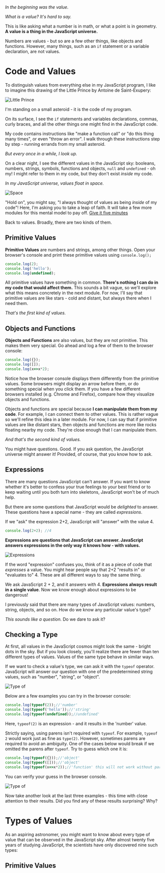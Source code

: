 _In the beginning was the value._

_What is a value? It's hard to say._

This is like asking what a number is in math, or what a point is in geometry. **A value is a thing in the JavaScript universe.**

Numbers are values - but so are a few other things, like objects and functions. However, many things, such as an `if` statement or a variable declaration, are not values.

# Code and Values

To distinguish values from everything else in my JavaScript program, I like to imagine this drawing of the Little Prince by Antoine de Saint-Exupery:

![Little Prince](img/little-prince.jpg)

I'm standing on a small asteroid - it is the code of my program.

On its surface, I see the `if` statements and variables declarations, commas, curly braces, and all the other things one might find in the JavaScript code.

My code contains instructions like "make a function call" or "do this thing many times", or even "throw an error". I walk through these instructions step by step - running errands from my small asteroid.

_But every once in a while, I look up._

On a clear night, I see the different values in the JavaScript sky: booleans, numbers, strings, symbols, functions and objects, `null` and `undefined` - oh my! I might refer to them in my code, but they don't exist _inside_ my code.

_In my JavaScript universe, values float in space._

![Space](img/space.png)

"Hold on", you might say, "I always thought of values as being _inside_ of my code"! Here, I'm asking you to take a leap of faith. It will take a few more modules for this mental model to pay off. [Give it five minutes](https://signalvnoise.com/posts/3124-give-it-five-minutes?ck_subscriber_id=746096254)

Back to values. Broadly, there are two kinds of them.

## Primitive Values

**Primitive Values** are numbers and strings, among other things. Open your browser's console and print these primitive values using `console.log();`

```JavaScript
console.log(2);
console.log('hello');
console.log(undefined);
```

All primitive values have something in common. **There's nothing I can do in my code that would affect them.** This sounds a bit vague, so we'll explore what this means concretely in the next module. For now, I'll say that primitive values are like stars - cold and distant, but always there when I need them.

_That's the first kind of values._

## Objects and Functions

**Objects and Functions** are also values, but they are not primitive. This makes them very special. Go ahead and log a few of them to the browser console:

```JavaScript
console.log({});
console.log([]);
console.log(x=>x*2);
```

Notice how the browser console displays them differently from the primitive values. Some browsers might display an arrow before them, or do something special when you click them. If you have a few different browsers installed (e.g. Chrome and Firefox), compare how they visualize objects and functions.

Objects and functions are special because **I can manipulate them from my code**. For example, I can connect them to other values. This is rather vague so we'll refine this idea in a later module. For now, I can say that if primitive values are like distant stars, then objects and functions are more like rocks floating nearby my code. They're close enough that I can manipulate them.

_And that's the second kind of values._

You might have questions. Good. If you ask question, the JavaScript universe might answer it! Provided, of course, that you know how to ask.

## Expressions

There are many questions JavaScript can't answer. If you want to know whether it's better to confess your true feelings to your best friend or to keep waiting until you both turn into skeletons, JavaScript won't be of much help.

But there are some questions that JavaScript would be _delighted_ to answer.
These questions have a special name - they are called _expressions_.

If we "ask" the expression 2+2, JavaScript will "answer" with the value 4.

```JavaScript
console.log(2+2); //4
```

**Expressions are questions that JavaScript can answer. JavaScript answers expressions in the only way it knows how - with values.**

![Expressions](img/expressions.gif)

If the word "expression" confuses you, think of it as a piece of code that _expresses_ a value. You might hear people say that 2+2 "results in" or "evaluates to" 4. These are all different ways to say the same thing.

We ask JavaScript 2 + 2, and it answers with 4. **Expressions always result in a single value**. Now we know enough about expressions to be dangerous!

I previously said that there are many types of JavaScript values: numbers, string, objects, and so on. How do we know any particular value's type?

_This sounds like a question._ Do we dare to ask it?

## Checking a Type

At first, all values in the JavaScript cosmos might look the same - bright dots in the sky. But if you look closely, you'll realize there are fewer than ten different types of values. Values of the same type behave in similar ways.

If we want to check a value's type, we can ask it with the `typeof` operator.
JavaScript will answer our question with one of the predetermined string values, such as "number", "string", or "object".

![Type of](img/typeof.png)

Below are a few examples you can try in the browser console:

```JavaScript
console.log(typeof(2));//'number'
console.log(typeof('hello'));//'string'
console.log(typeof(undefined));//undefined'
```

Here, `typeof(2)` is an expression - and it results in the 'number' value.

Strictly saying, using parens isn't required with `typeof`. For example, `typeof 2` would work just as fine as `type(2)`. However, sometimes parens are required to avoid an ambiguity. One of the cases below would break if we omitted the parens after `typeof`. Try to guess which one it is:

```JavaScript
console.log(typeof({}));//'object'
console.log(typeof([]));//'object'
console.log(typeof(x=>x*2));//'function' this will not work without parens.
```

You can verify your guess in the browser console.

![Type of](img/typeof.gif)

Now take another look at the last three examples - this time with close attention to their results. Did you find any of these results surprising? Why?

# Types of Values

As an aspiring astronomer, you might want to know about every type of value that can be observed in the JavaScript sky. After almost twenty five years of studying JavaScript, the scientists have only discovered nine such types:

## Primitive Values
